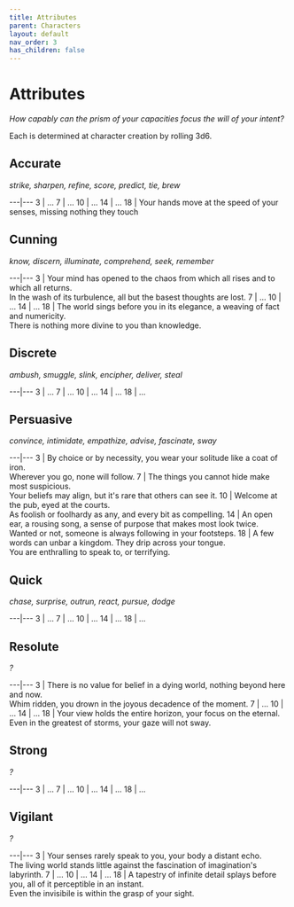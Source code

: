 ```yaml
---
title: Attributes
parent: Characters
layout: default
nav_order: 3
has_children: false
---
```


# Attributes

_How capably can the prism of your capacities focus the will of your intent?_

Each is determined at character creation by rolling 3d6.

## Accurate
_strike, sharpen, refine, score, predict, tie, brew_  

---|---
3  | ...
7  | ...
10 | ...
14 | ...
18 | Your hands move at the speed of your senses, missing nothing they touch

## Cunning
_know, discern, illuminate, comprehend, seek, remember_  

---|---
3  | Your mind has opened to the chaos from which all rises and to which all returns.<br />In the wash of its turbulence, all but the basest thoughts are lost.
7  | ...
10 | ...
14 | ...
18 | The world sings before you in its elegance, a weaving of fact and numericity.<br />There is nothing more divine to you than knowledge.

## Discrete
_ambush, smuggle, slink, encipher, deliver, steal_

---|---
3  | ...
7  | ...
10 | ...
14 | ...
18 | ...

## Persuasive
_convince, intimidate, empathize, advise, fascinate, sway_

---|---
3  | By choice or by necessity, you wear your solitude like a coat of iron.<br />Wherever you go, none will follow.
7  | The things you cannot hide make most suspicious.<br />Your beliefs may align, but it's rare that others can see it.
10 | Welcome at the pub, eyed at the courts.<br />As foolish or foolhardy as any, and every bit as compelling.
14 | An open ear, a rousing song, a sense of purpose that makes most look twice.<br />Wanted or not, someone is always following in your footsteps.
18 | A few words can unbar a kingdom. They drip across your tongue.<br />You are enthralling to speak to, or terrifying.

## Quick
_chase, surprise, outrun, react, pursue, dodge_

---|---
3  | ...
7  | ...
10 | ...
14 | ...
18 | ...

## Resolute
_?_

---|---
3  | There is no value for belief in a dying world, nothing beyond here and now.<br />Whim ridden, you drown in the joyous decadence of the moment.
7  | ...
10 | ...
14 | ...
18 | Your view holds the entire horizon, your focus on the eternal.<br />Even in the greatest of storms, your gaze will not sway.

## Strong
_?_

---|---
3  | ...
7  | ...
10 | ...
14 | ...
18 | ...

## Vigilant
_?_

---|---
3  | Your senses rarely speak to you, your body a distant echo.<br />The living world stands little  against the fascination of imagination's labyrinth.
7  | ...
10 | ...
14 | ...
18 | A tapestry of infinite detail splays before you, all of it perceptible in an instant.<br />Even the invisibile is within the grasp of your sight.
